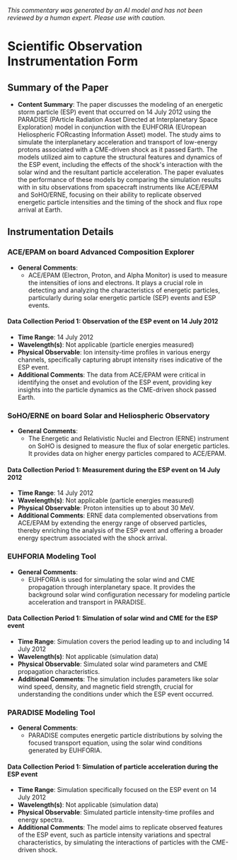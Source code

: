 _This commentary was generated by an AI model and has not been reviewed by a human expert. Please use with caution._

# Scientific Observation Instrumentation Form

## Summary of the Paper
- **Content Summary**: The paper discusses the modeling of an energetic storm particle (ESP) event that occurred on 14 July 2012 using the PARADISE (PArticle Radiation Asset Directed at Interplanetary Space Exploration) model in conjunction with the EUHFORIA (EUropean Heliospheric FORcasting Information Asset) model. The study aims to simulate the interplanetary acceleration and transport of low-energy protons associated with a CME-driven shock as it passed Earth. The models utilized aim to capture the structural features and dynamics of the ESP event, including the effects of the shock's interaction with the solar wind and the resultant particle acceleration. The paper evaluates the performance of these models by comparing the simulation results with in situ observations from spacecraft instruments like ACE/EPAM and SoHO/ERNE, focusing on their ability to replicate observed energetic particle intensities and the timing of the shock and flux rope arrival at Earth.

## Instrumentation Details

### ACE/EPAM on board Advanced Composition Explorer
- **General Comments**:
   - ACE/EPAM (Electron, Proton, and Alpha Monitor) is used to measure the intensities of ions and electrons. It plays a crucial role in detecting and analyzing the characteristics of energetic particles, particularly during solar energetic particle (SEP) events and ESP events.

#### Data Collection Period 1: Observation of the ESP event on 14 July 2012
- **Time Range**: 14 July 2012
- **Wavelength(s)**: Not applicable (particle energies measured)
- **Physical Observable**: Ion intensity-time profiles in various energy channels, specifically capturing abrupt intensity rises indicative of the ESP event.
- **Additional Comments**: The data from ACE/EPAM were critical in identifying the onset and evolution of the ESP event, providing key insights into the particle dynamics as the CME-driven shock passed Earth.

### SoHO/ERNE on board Solar and Heliospheric Observatory
- **General Comments**:
   - The Energetic and Relativistic Nuclei and Electron (ERNE) instrument on SoHO is designed to measure the flux of solar energetic particles. It provides data on higher energy particles compared to ACE/EPAM.

#### Data Collection Period 1: Measurement during the ESP event on 14 July 2012
- **Time Range**: 14 July 2012
- **Wavelength(s)**: Not applicable (particle energies measured)
- **Physical Observable**: Proton intensities up to about 30 MeV.
- **Additional Comments**: ERNE data complemented observations from ACE/EPAM by extending the energy range of observed particles, thereby enriching the analysis of the ESP event and offering a broader energy spectrum associated with the shock arrival.

### EUHFORIA Modeling Tool
- **General Comments**:
   - EUHFORIA is used for simulating the solar wind and CME propagation through interplanetary space. It provides the background solar wind configuration necessary for modeling particle acceleration and transport in PARADISE.

#### Data Collection Period 1: Simulation of solar wind and CME for the ESP event
- **Time Range**: Simulation covers the period leading up to and including 14 July 2012
- **Wavelength(s)**: Not applicable (simulation data)
- **Physical Observable**: Simulated solar wind parameters and CME propagation characteristics.
- **Additional Comments**: The simulation includes parameters like solar wind speed, density, and magnetic field strength, crucial for understanding the conditions under which the ESP event occurred.

### PARADISE Modeling Tool
- **General Comments**:
   - PARADISE computes energetic particle distributions by solving the focused transport equation, using the solar wind conditions generated by EUHFORIA.

#### Data Collection Period 1: Simulation of particle acceleration during the ESP event
- **Time Range**: Simulation specifically focused on the ESP event on 14 July 2012
- **Wavelength(s)**: Not applicable (simulation data)
- **Physical Observable**: Simulated particle intensity-time profiles and energy spectra.
- **Additional Comments**: The model aims to replicate observed features of the ESP event, such as particle intensity variations and spectral characteristics, by simulating the interactions of particles with the CME-driven shock.
